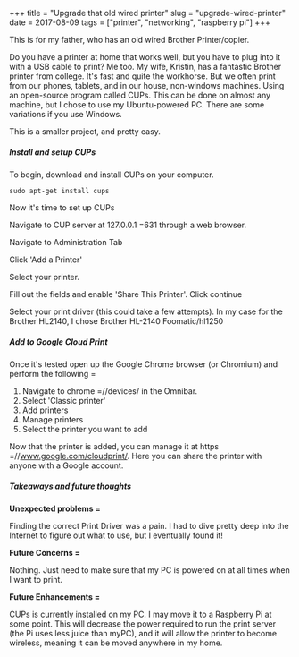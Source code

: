 +++
title = "Upgrade that old wired printer"
slug = "upgrade-wired-printer"
date = 2017-08-09
tags = ["printer", "networking", "raspberry pi"]
+++

This is for my father, who has an old wired Brother Printer/copier.

Do you have a printer at home that works well, but you have to plug into it with a USB cable to print? Me too. My wife, Kristin, has a fantastic Brother printer from college. It's fast and quite the workhorse. But we often print from our phones, tablets, and in our house, non-windows machines. Using an open-source program called CUPs. This can be done on almost any machine, but I chose to use my Ubuntu-powered PC. There are some variations if you use Windows.

This is a smaller project, and pretty easy.

##### Install and setup CUPs

To begin, download and install CUPs on your computer.

    sudo apt-get install cups

Now it's time to set up CUPs

Navigate to CUP server at 127.0.0.1 =631 through a web browser.

Navigate to Administration Tab

Click 'Add a Printer'

Select your printer.

Fill out the fields and enable 'Share This Printer'. Click continue

Select your print driver (this could take a few attempts). In my case for the Brother HL2140, I chose Brother HL-2140 Foomatic/hl1250

##### Add to Google Cloud Print

Once it's tested open up the Google Chrome browser (or Chromium) and perform the following =

1. Navigate to chrome =//devices/ in the Omnibar.
2. Select 'Classic printer'
3. Add printers
4. Manage printers
5. Select the printer you want to add

Now that the printer is added, you can manage it at https =//www.google.com/cloudprint/. Here you can share the printer with anyone with a Google account.

##### Takeaways and future thoughts

**Unexpected problems =**

Finding the correct Print Driver was a pain. I had to dive pretty deep into the Internet to figure out what to use, but I eventually found it!

**Future Concerns =**

Nothing. Just need to make sure that my PC is powered on at all times when I want to print.

**Future Enhancements =**

CUPs is currently installed on my PC. I may move it to a Raspberry Pi at some point. This will decrease the power required to run the print server (the Pi uses less juice than myPC), and it will allow the printer to become wireless, meaning it can be moved anywhere in my home.
